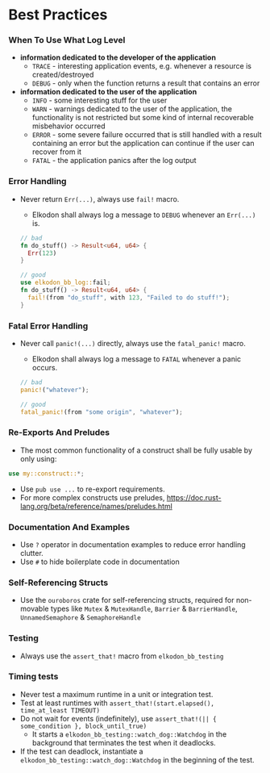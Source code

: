 # Best Practices

### When To Use What Log Level

 * **information dedicated to the developer of the application**
   * `TRACE` - interesting application events, e.g. whenever a resource
         is created/destroyed
   * `DEBUG` - only when the function returns a result that contains an error
 * **information dedicated to the user of the application**
   * `INFO` - some interesting stuff for the user
   * `WARN` - warnings dedicated to the user of the application, the
      functionality is not restricted but some kind of internal recoverable
      misbehavior occurred
   * `ERROR` - some severe failure occurred that is still handled with a result
     containing an error but the application can continue if the user can
     recover from it
   * `FATAL` - the application panics after the log output

### Error Handling

 * Never return `Err(...)`, always use `fail!` macro.
   * Elkodon shall always log a message to `DEBUG` whenever an `Err(...)` is.

   ```rust
   // bad
   fn do_stuff() -> Result<u64, u64> {
     Err(123)
   }

   // good
   use elkodon_bb_log::fail;
   fn do_stuff() -> Result<u64, u64> {
     fail!(from "do_stuff", with 123, "Failed to do stuff!");
   }
   ```

### Fatal Error Handling

 * Never call `panic!(...)` directly, always use the `fatal_panic!` macro.
   * Elkodon shall always log a message to `FATAL` whenever a panic occurs.

   ```rust
   // bad
   panic!("whatever");

   // good
   fatal_panic!(from "some origin", "whatever");
   ```

### Re-Exports And Preludes

 * The most common functionality of a construct shall be fully usable by only
    using:

  ```rust
  use my::construct::*;
  ```

  * Use `pub use ...` to re-export requirements.
  * For more complex constructs use preludes,
        <https://doc.rust-lang.org/beta/reference/names/preludes.html>

### Documentation And Examples

 * Use `?` operator in documentation examples to reduce error handling clutter.
 * Use `#` to hide boilerplate code in documentation

### Self-Referencing Structs

 * Use the `ouroboros` crate for self-referencing structs, required for non-movable types like
    `Mutex` & `MutexHandle`, `Barrier` & `BarrierHandle`, `UnnamedSemaphore` & `SemaphoreHandle`

### Testing

 * Always use the `assert_that!` macro from `elkodon_bb_testing`

### Timing tests

 * Never test a maximum runtime in a unit or integration test.
 * Test at least runtimes with `assert_that!(start.elapsed(), time_at_least TIMEOUT)`
 * Do not wait for events (indefinitely), use `assert_that!(|| { some_condition }, block_until_true)`
    * It starts a `elkodon_bb_testing::watch_dog::Watchdog` in the background that terminates the
        test when it deadlocks.
 * If the test can deadlock, instantiate a `elkodon_bb_testing::watch_dog::Watchdog` in the
    beginning of the test.
